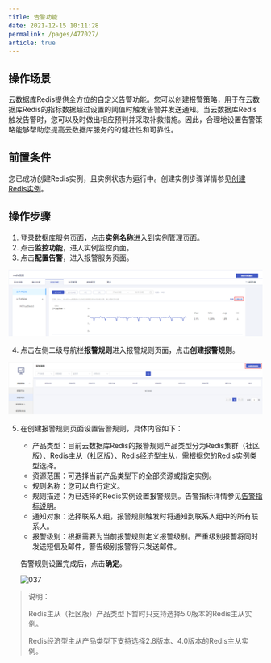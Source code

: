 ```yaml
---
title: 告警功能
date: 2021-12-15 10:11:28
permalink: /pages/477027/
article: true
---
```


## 操作场景

云数据库Redis提供全方位的自定义告警功能。您可以创建报警策略，用于在云数据库Redis的指标数据超过设置的阈值时触发告警并发送通知。当云数据库Redis触发告警时，您可以及时做出相应预判并采取补救措施。因此，合理地设置告警策略能够帮助您提高云数据库服务的的健壮性和可靠性。

## 前置条件

您已成功创建Redis实例，且实例状态为运行中。创建实例步骤详情参见[创建Redis实例](./../../03.快速入门/00.创建Redis实例.md)。

## 操作步骤

1. 登录数据库服务页面，点击**实例名称**进入到实例管理页面。
2. 点击**监控功能**，进入实例监控页面。
3. 点击**配置告警**，进入报警服务页面。

![034](../../pics/034.png)

4. 点击左侧二级导航栏**报警规则**进入报警规则页面，点击**创建报警规则**。

![036](../../pics/036.png)

5. 在创建报警规则页面设置告警规则，具体内容如下：
   - 产品类型：目前云数据库Redis的报警规则产品类型分为Redis集群（社区版）、Redis主从（社区版）、Redis经济型主从，需根据您的Redis实例类型选择。
   - 资源范围：可选择当前产品类型下的全部资源或指定实例。
   - 规则名称：您可以自行定义。
   - 规则描述：为已选择的Redis实例设置报警规则。告警指标详情参见[告警指标说明](./03.告警指标说明.md)。
   - 通知对象：选择联系人组，报警规则触发时将通知到联系人组中的所有联系人。
   - 报警级别：根据需要为当前报警规则定义报警级别。严重级别报警将同时发送短信及邮件，警告级别报警将只发送邮件。
   
   告警规则设置完成后，点击**确定**。
   
   ![037](../../../页面截图/037.png)

> 说明：
>
> Redis主从（社区版）产品类型下暂时只支持选择5.0版本的Redis主从实例。
>
> Redis经济型主从产品类型下支持选择2.8版本、4.0版本的Redis主从实例。


